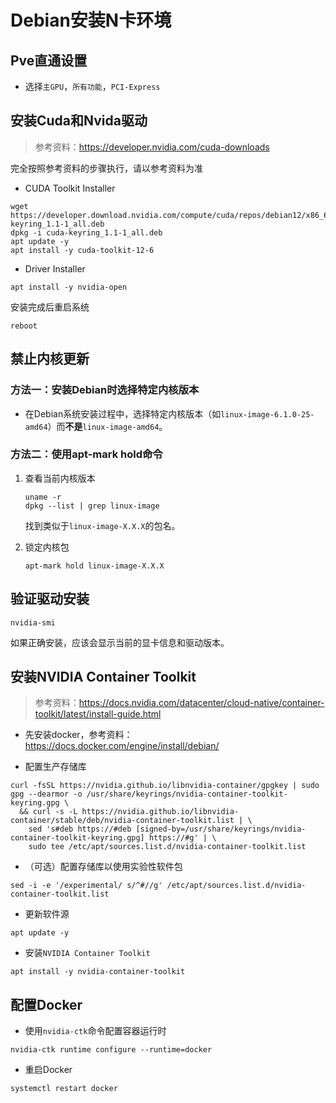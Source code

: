 # Debian安装N卡环境

## Pve直通设置

+ 选择`主GPU`，`所有功能`，`PCI-Express`

## 安装Cuda和Nvida驱动

> 参考资料：<https://developer.nvidia.com/cuda-downloads>

完全按照参考资料的步骤执行，请以参考资料为准

+ CUDA Toolkit Installer

```shell
wget https://developer.download.nvidia.com/compute/cuda/repos/debian12/x86_64/cuda-keyring_1.1-1_all.deb
dpkg -i cuda-keyring_1.1-1_all.deb
apt update -y
apt install -y cuda-toolkit-12-6
```

+ Driver Installer

```shell
apt install -y nvidia-open
```

安装完成后重启系统

```shell
reboot
```

## 禁止内核更新

### 方法一：安装Debian时选择特定内核版本

+ 在Debian系统安装过程中，选择特定内核版本（如`linux-image-6.1.0-25-amd64`）而**不是**`linux-image-amd64`。

### 方法二：使用apt-mark hold命令

1. 查看当前内核版本

    ```shell
    uname -r
    dpkg --list | grep linux-image
    ```

    找到类似于`linux-image-X.X.X`的包名。

1. 锁定内核包

    ```shell
    apt-mark hold linux-image-X.X.X
    ```

## 验证驱动安装

```shell
nvidia-smi
```

如果正确安装，应该会显示当前的显卡信息和驱动版本。

## 安装NVIDIA Container Toolkit

> 参考资料：<https://docs.nvidia.com/datacenter/cloud-native/container-toolkit/latest/install-guide.html>

+ 先安装docker，参考资料：<https://docs.docker.com/engine/install/debian/>

+ 配置生产存储库

```shell
curl -fsSL https://nvidia.github.io/libnvidia-container/gpgkey | sudo gpg --dearmor -o /usr/share/keyrings/nvidia-container-toolkit-keyring.gpg \
  && curl -s -L https://nvidia.github.io/libnvidia-container/stable/deb/nvidia-container-toolkit.list | \
    sed 's#deb https://#deb [signed-by=/usr/share/keyrings/nvidia-container-toolkit-keyring.gpg] https://#g' | \
    sudo tee /etc/apt/sources.list.d/nvidia-container-toolkit.list
```

+ （可选）配置存储库以使用实验性软件包

```shell
sed -i -e '/experimental/ s/^#//g' /etc/apt/sources.list.d/nvidia-container-toolkit.list
```

+ 更新软件源

```shell
apt update -y
```

+ 安装`NVIDIA Container Toolkit`

```shell
apt install -y nvidia-container-toolkit
```

## 配置Docker

+ 使用`nvidia-ctk`命令配置容器运行时

```shell
nvidia-ctk runtime configure --runtime=docker
```

+ 重启Docker

```shell
systemctl restart docker
```
